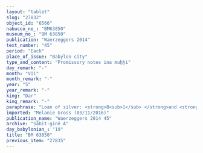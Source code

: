 ```yaml
---
layout: "tablet"
slug: "27832"
object_id: "6566"
nabucco_no_: "BM63850"
museum_no_: "BM 63850"
publication: "Waerzeggers 2014"
text_number: "45"
period: "Each"
place_of_issue: "Babylon city"
type_and_content: "Promissory notes ina muẖẖi"
day_remark: "-"
month: "VII"
month_remark: "-"
year: "5"
year_remark: "-"
king: "Dar"
king_remark: "-"
paraphrase: "Loan of silver: <strong>B<sub>1</sub> </strong>and <strong>B<sub>2</sub></strong> owe <strong>A </strong>1 mina of cut silver (<em>kaspu nuhhutu</em>) by 1/8 alloy (<em>bitqu</em>) per shekel. The debt bears a monthly interest of one shekel silver per mina (20% p.a.). Each is responsible for the other (<em>i&scaron;tēn pūt &scaron;an&icirc; na&scaron;&ucirc;</em>); the one who is available (<em>qerbu</em>) must pay (<em>eṭēru</em>). 3 witnesses and the scribe.<br /> &nbsp;<br /> <strong>A</strong> = Adad-ahu-iddin/Adad-nādin-zēri; <strong>B<sub>1</sub> </strong>= Marduk-rēmanni/Bēl-uballiṭ//Ṣāhit-gin&ecirc;; <strong>B<sub>2</sub></strong> = [&hellip;]/[&hellip;]//Basia; Scribe = <strong>B<sub>1</sub></strong><br /> &nbsp;<br /> &nbsp;"
imported: "Melanie Gross (03/11/2016)"
publication_name: "Waerzeggers 2014 45"
archive: "Ṣāhit-ginê A"
day_babylonian_: "19"
title: "BM 63850"
previous_item: "27835"
---
```

